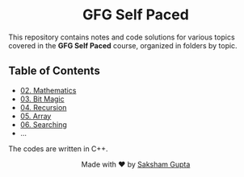<h1 style="text-align:center">GFG Self Paced</h1>

<p>This repository contains notes and code solutions for various topics covered in the <strong>GFG Self Paced</strong> course, organized in folders by topic.</p>

<h2>Table of Contents</h2>

<ul>
  <li><a href="https://github.com/sakshgupta/DSA_Self_Paced/tree/main/02.%20Mathematics">02. Mathematics</a></li>
  <li><a href="https://github.com/sakshgupta/DSA_Self_Paced/tree/main/03.%20Bit%20Magic">03. Bit Magic</a></li>
  <li><a href="https://github.com/sakshgupta/DSA_Self_Paced/tree/main/04.%20Recursion">04. Recursion</a></li>
  <li><a href="https://github.com/sakshgupta/DSA_Self_Paced/tree/main/05.%20Array">05. Array</a></li>
  <li><a href="https://github.com/sakshgupta/DSA_Self_Paced/tree/main/06.%20Searching">06. Searching</a></li>
  <li>...</li>
</ul>

<p>The codes are written in C++.</p>

<center>Made with ♥ by <a href="https://sakshgupta.vercel.app/">Saksham Gupta</a></center>
